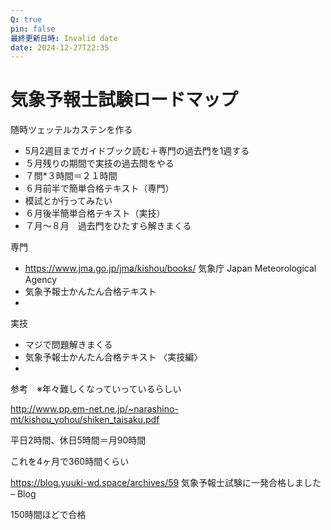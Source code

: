 ```yaml
---
Q: true
pin: false
最終更新日時: Invalid date
date: 2024-12-27T22:35
---
```

# 気象予報士試験ロードマップ

随時ツェッテルカステンを作る

- 5月2週目までガイドブック読む＋専門の過去門を1週する  
- ５月残りの期間で実技の過去問をやる  
- ７問*３時間＝２１時間  
- ６月前半で簡単合格テキスト（専門）  
- 模試とか行ってみたい  
- ６月後半簡単合格テキスト（実技）  
- ７月～８月　過去門をひたすら解きまくる  

専門

- https://www.jma.go.jp/jma/kishou/books/ 気象庁 Japan Meteorological Agency  
- 気象予報士かんたん合格テキスト  
-  

実技

- マジで問題解きまくる  
- 気象予報士かんたん合格テキスト 〈実技編〉  
-  

参考　※年々難しくなっていっているらしい

http://www.pp.em-net.ne.jp/~narashino-mt/kishou_yohou/shiken_taisaku.pdf

平日2時間、休日5時間＝月90時間

これを4ヶ月で360時間くらい

https://blog.yuuki-wd.space/archives/59 気象予報士試験に一発合格しました – Blog

150時間ほどで合格